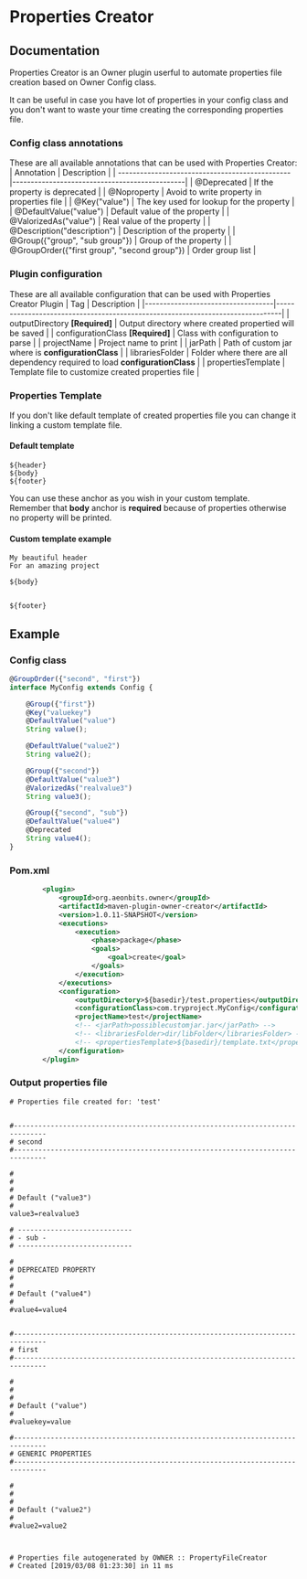 # Properties Creator

## Documentation
Properties Creator is an Owner plugin userful to automate properties file creation based on Owner Config class.

It can be useful in case you have lot of properties in your config class and you don't want to waste your time creating the corresponding properties file.

### Config class annotations
These are all available annotations that can be used with Properties Creator:
| Annotation                                      | Description                                   |
| ----------------------------------------------- |-----------------------------------------------|
| @Deprecated                                     | If the property is deprecated                 |
| @Noproperty                                     | Avoid to write property in properties file    |
| @Key("value")                                   | The key used for lookup for the property      |
| @DefaultValue("value")                          | Default value of the property                 |
| @ValorizedAs("value")                           | Real value of the property                    |
| @Description("description")                     | Description of the property                   |
| @Group({"group", "sub group"})                  | Group of the property                         |
| @GroupOrder({"first group", "second group"})    | Order group list                              |

### Plugin configuration
These are all available configuration that can be used with Properties Creator Plugin
| Tag                               | Description                                                                   |
|-----------------------------------|-------------------------------------------------------------------------------|
| outputDirectory **[Required]**    | Output directory where created propertied will be saved                       |
| configurationClass **[Required]** | Class with configuration to parse                                             |
| projectName                       | Project name to print                                                         |
| jarPath                           | Path of custom jar where is **configurationClass**                            |
| librariesFolder                   | Folder where there are all dependency required to load **configurationClass** |
| propertiesTemplate                | Template file to customize created properties file                            |

### Properties Template
If you don't like default template of created properties file you can change it linking a custom template file.
#### Default template
```
${header}
${body}
${footer}
```
You can use these anchor as you wish in your custom template.</br>
Remember that **body** anchor is **required** because of properties otherwise no property will be printed.
#### Custom template example
```
My beautiful header
For an amazing project

${body}


${footer}
```

## Example
### Config class
```JavaScript
@GroupOrder({"second", "first"})
interface MyConfig extends Config {

    @Group({"first"})
    @Key("valuekey")
    @DefaultValue("value")
    String value();

    @DefaultValue("value2")
    String value2();

    @Group({"second"})
    @DefaultValue("value3")
    @ValorizedAs("realvalue3")
    String value3();

    @Group({"second", "sub"})
    @DefaultValue("value4")
    @Deprecated
    String value4();
}
```

### Pom.xml

```Xml
        <plugin>
            <groupId>org.aeonbits.owner</groupId>
            <artifactId>maven-plugin-owner-creator</artifactId>
            <version>1.0.11-SNAPSHOT</version>
            <executions>
                <execution>
                    <phase>package</phase>
                    <goals>
                        <goal>create</goal>
                    </goals>
                </execution>
            </executions>
            <configuration>
                <outputDirectory>${basedir}/test.properties</outputDirectory>
                <configurationClass>com.tryproject.MyConfig</configurationClass>
                <projectName>test</projectName>
                <!-- <jarPath>possiblecustomjar.jar</jarPath> -->
                <!-- <librariesFolder>dir/libFolder</librariesFolder> -->
                <!-- <propertiesTemplate>${basedir}/template.txt</propertiesTemplate>-->
            </configuration>
        </plugin>
```

### Output properties file

```Properties
# Properties file created for: 'test' 


#------------------------------------------------------------------------------
# second
#------------------------------------------------------------------------------

#
# 
# 
# Default ("value3")
#
value3=realvalue3

# ----------------------------
# - sub -
# ----------------------------

#
# DEPRECATED PROPERTY
# 
# 
# Default ("value4")
#
#value4=value4


#------------------------------------------------------------------------------
# first
#------------------------------------------------------------------------------

#
# 
# 
# Default ("value")
#
#valuekey=value

#------------------------------------------------------------------------------
# GENERIC PROPERTIES
#------------------------------------------------------------------------------

#
# 
# 
# Default ("value2")
#
#value2=value2



# Properties file autogenerated by OWNER :: PropertyFileCreator
# Created [2019/03/08 01:23:30] in 11 ms

```
